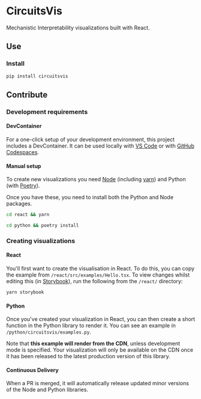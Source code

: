 # CircuitsVis

Mechanistic Interpretability visualizations built with React.

## Use

### Install

```bash
pip install circuitsvis
```

## Contribute

### Development requirements

#### DevContainer

For a one-click setup of your development environment, this project includes a
DevContainer. It can be used locally with [VS
Code](https://marketplace.visualstudio.com/items?itemName=ms-vscode-remote.remote-containers)
or with [GitHub Codespaces](https://github.com/features/codespaces).

#### Manual setup

To create new visualizations you need [Node](https://nodejs.org/en/) (including
[yarn](https://classic.yarnpkg.com/lang/en/docs/install/#mac-stable)) and Python
(with [Poetry](https://python-poetry.org/)). 

Once you have these, you need to install both the Python and Node packages.

```bash
cd react && yarn
```

```bash
cd python && poetry install
```

### Creating visualizations

#### React

You'll first want to create the visualisation in React. To do this, you can copy
the example from `/react/src/examples/Hello.tsx`. To view changes whilst editing
this (in [Storybook](https://classic.yarnpkg.com/lang/en/docs/install/#mac-stable)), run the following from the `/react/` directory:

```bash
yarn storybook
```

#### Python

Once you've created your visualization in React, you can then create a short
function in the Python library to render it. You can see an example in
`/python/circuitsvis/examples.py`.

Note that __this example will render from the CDN__, unless development mode is
specified. Your visualization will only be available on the CDN once it has been
released to the latest production version of this library.

#### Continuous Delivery

When a PR is merged, it will automatically release updated minor versions of the
Node and Python libraries.
